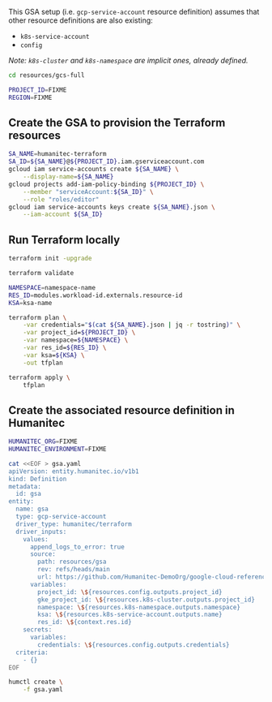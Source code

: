 This GSA setup (i.e. `gcp-service-account` resource definition) assumes that other resource definitions are also existing:
- `k8s-service-account`
- `config`

_Note: `k8s-cluster` and `k8s-namespace` are implicit ones, already defined._

```bash
cd resources/gcs-full

PROJECT_ID=FIXME
REGION=FIXME
```

## Create the GSA to provision the Terraform resources

```bash
SA_NAME=humanitec-terraform
SA_ID=${SA_NAME}@${PROJECT_ID}.iam.gserviceaccount.com
gcloud iam service-accounts create ${SA_NAME} \
    --display-name=${SA_NAME}
gcloud projects add-iam-policy-binding ${PROJECT_ID} \
    --member "serviceAccount:${SA_ID}" \
    --role "roles/editor"
gcloud iam service-accounts keys create ${SA_NAME}.json \
    --iam-account ${SA_ID}
```

## Run Terraform locally

```bash
terraform init -upgrade

terraform validate

NAMESPACE=namespace-name
RES_ID=modules.workload-id.externals.resource-id
KSA=ksa-name

terraform plan \
    -var credentials="$(cat ${SA_NAME}.json | jq -r tostring)" \
    -var project_id=${PROJECT_ID} \
    -var namespace=${NAMESPACE} \
    -var res_id=${RES_ID} \
    -var ksa=${KSA} \
    -out tfplan

terraform apply \
    tfplan
```

## Create the associated resource definition in Humanitec

```bash
HUMANITEC_ORG=FIXME
HUMANITEC_ENVIRONMENT=FIXME
```

```bash
cat <<EOF > gsa.yaml
apiVersion: entity.humanitec.io/v1b1
kind: Definition
metadata:
  id: gsa
entity:
  name: gsa
  type: gcp-service-account
  driver_type: humanitec/terraform
  driver_inputs:
    values:
      append_logs_to_error: true
      source:
        path: resources/gsa
        rev: refs/heads/main
        url: https://github.com/Humanitec-DemoOrg/google-cloud-reference-architecture.git
      variables:
        project_id: \${resources.config.outputs.project_id}
        gke_project_id: \${resources.k8s-cluster.outputs.project_id}
        namespace: \${resources.k8s-namespace.outputs.namespace}
        ksa: \${resources.k8s-service-account.outputs.name}
        res_id: \${context.res.id}
    secrets:
      variables:
        credentials: \${resources.config.outputs.credentials}
  criteria:
    - {}
EOF

humctl create \
    -f gsa.yaml
```
